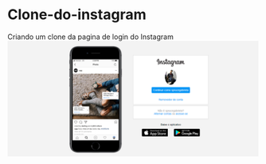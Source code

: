 # Clone-do-instagram
Criando um clone da pagina de login do Instagram
![Capturar](https://github.com/kelvinaxhcar/Clone-do-instagram/blob/main/Capturar.PNG)
